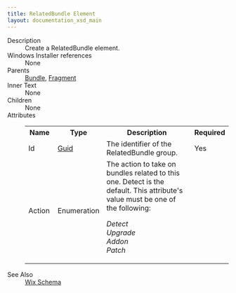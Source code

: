 ```yaml
---
title: RelatedBundle Element
layout: documentation_xsd_main
---
```

<dl>
  <dt>Description</dt>
  <dd>Create a RelatedBundle element.</dd>
  <dt>Windows Installer references</dt>
  <dd>None</dd>
  <dt>Parents</dt>
  <dd>
    <a href="../wix/bundle">Bundle</a>, <a href="../wix/fragment">Fragment</a></dd>
  <dt>Inner Text</dt>
  <dd>None</dd>
  <dt>Children</dt>
  <dd>None</dd>
  <dt>Attributes</dt>
  <dd>
    <table cellspacing="0" cellpadding="0" class="schema">
      <tr>
        <th width="15%">Name</th>
        <th width="15%">Type</th>
        <th width="65%">Description</th>
        <th width="15%">Required</th>
      </tr>
      <tr>
        <td>Id</td>
        <td><a href="../wix/simple_type_guid">Guid</a></td>
        <td>The identifier of the RelatedBundle group.</td>
        <td>Yes</td>
      </tr>
      <tr>
        <td>Action</td>
        <td>Enumeration</td>
        <td>The action to take on bundles related to this one. Detect is the default.  This attribute's value must be one of the following:<dl><dt class="enumerationValue"><dfn>Detect</dfn></dt><dd></dd><dt class="enumerationValue"><dfn>Upgrade</dfn></dt><dd></dd><dt class="enumerationValue"><dfn>Addon</dfn></dt><dd></dd><dt class="enumerationValue"><dfn>Patch</dfn></dt><dd></dd></dl></td>
        <td>&nbsp;</td>
      </tr>
    </table>
  </dd>
  <dt>See Also</dt>
  <dd>
    <a href="../wix">Wix Schema</a>
  </dd>
</dl>
